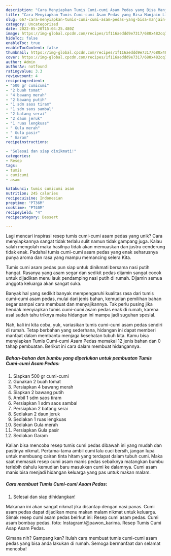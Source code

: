 ```yaml
---
description: "Cara Menyiapkan Tumis Cumi-cumi Asam Pedas yang Bisa Manjain Lidah"
title: "Cara Menyiapkan Tumis Cumi-cumi Asam Pedas yang Bisa Manjain Lidah"
slug: 667-cara-menyiapkan-tumis-cumi-cumi-asam-pedas-yang-bisa-manjain-lidah
category: Uncategorized
date: 2022-05-20T15:04:25.480Z
image: https://img-global.cpcdn.com/recipes/1f116aeddd9e7317/680x482cq70/tumis-cumi-cumi-asam-pedas-foto-resep-utama.jpg
hideToc: false
enableToc: true
enableTocContent: false
thumbnail: https://img-global.cpcdn.com/recipes/1f116aeddd9e7317/680x482cq70/tumis-cumi-cumi-asam-pedas-foto-resep-utama.jpg
cover: https://img-global.cpcdn.com/recipes/1f116aeddd9e7317/680x482cq70/tumis-cumi-cumi-asam-pedas-foto-resep-utama.jpg
author: Admin
authorAv: notfound
ratingvalue: 3.3
reviewcount: 4
recipeingredient:
- "500 gr cumicumi"
- "2 buah tomat"
- "4 bawang merah"
- "2 bawang putih"
- "1 sdm saos tiram"
- "1 sdm saos sambal"
- "2 batang serai"
- "2 daun jeruk"
- "1 ruas lengkuas"
- " Gula merah"
- " Gula pasir"
- " Garam"
recipeinstructions:

- "Selesai dan siap dinikmati!"
categories:
- Resep
tags:
- tumis
- cumicumi
- asam

katakunci: tumis cumicumi asam 
nutrition: 245 calories
recipecuisine: Indonesian
preptime: "PT36M"
cooktime: "PT40M"
recipeyield: "4"
recipecategory: Dessert

---
```





Lagi mencari inspirasi resep tumis cumi-cumi asam pedas yang unik? Cara menyiapkannya sangat tidak terlalu sulit namun tidak gampang juga. Kalau salah mengolah maka hasilnya tidak akan memuaskan dan justru cenderung tidak enak. Padahal tumis cumi-cumi asam pedas yang enak seharusnya punya aroma dan rasa yang mampu memancing selera Kita.





Tumis cumi asam pedas pun siap untuk dinikmati bersama nasi putih hangat. Rasanya yang asam segar dan sedikit pedas dijamin sangat cocok untuk dijadikan menu lauk pendamping nasi putih di rumah. Dijamin semua anggota keluarga akan sangat suka.

Banyak hal yang sedikit banyak mempengaruhi kualitas rasa dari tumis cumi-cumi asam pedas, mulai dari jenis bahan, kemudian pemilihan bahan segar sampai cara membuat dan menyajikannya. Tak perlu pusing jika hendak menyiapkan tumis cumi-cumi asam pedas enak di rumah, karena asal sudah tahu triknya maka hidangan ini mampu jadi suguhan spesial.






Nah, kali ini kita coba, yuk, variasikan tumis cumi-cumi asam pedas sendiri di rumah. Tetap berbahan yang sederhana, hidangan ini dapat memberi manfaat dalam membantu menjaga kesehatan tubuh kita. Kamu bisa menyiapkan Tumis Cumi-cumi Asam Pedas memakai 12 jenis bahan dan 0 tahap pembuatan. Berikut ini cara dalam membuat hidangannya.

<!--inarticleads1-->

##### Bahan-bahan dan bumbu yang diperlukan untuk pembuatan Tumis Cumi-cumi Asam Pedas:

1. Siapkan 500 gr cumi-cumi
1. Gunakan 2 buah tomat
1. Persiapkan 4 bawang merah
1. Siapkan 2 bawang putih
1. Ambil 1 sdm saos tiram
1. Persiapkan 1 sdm saos sambal
1. Persiapkan 2 batang serai
1. Sediakan 2 daun jeruk
1. Sediakan 1 ruas lengkuas
1. Sediakan  Gula merah
1. Persiapkan  Gula pasir
1. Sediakan  Garam


Kalian bisa mencoba resep tumis cumi pedas dibawah ini yang mudah dan pastinya nikmat. Pertama-tama ambil cumi lalu cuci bersih, jangan lupa untuk membuang cairan tinta hitam yang terdapat dalam tubuh cumi. Maka saat memasak resep cumi asam manis pedas sebaiknya matangkan bumbu terlebih dahulu kemudian baru masukkan cumi ke dalamnya. Cumi asam manis bisa menjadi hidangan keluarga yang pas untuk makan malam. 

<!--inarticleads2-->

##### Cara membuat Tumis Cumi-cumi Asam Pedas:


1. Selesai dan siap dihidangkan!

Makanan ini akan sangat nikmat jika disantap dengan nasi panas. Cumi asam pedas dapat dijadikan menu makan malam nikmat untuk keluarga. Simak resep cumi asam pedas beirkut ini: Resep cumi asam pedas. Cumi asam bombay pedas. foto: Instagram/@pawon_karima. Resep Tumis Cumi Asap Asam Pedas. 

Gimana nih? Gampang kan? Itulah cara membuat tumis cumi-cumi asam pedas yang bisa anda lakukan di rumah. Semoga bermanfaat dan selamat mencoba!
